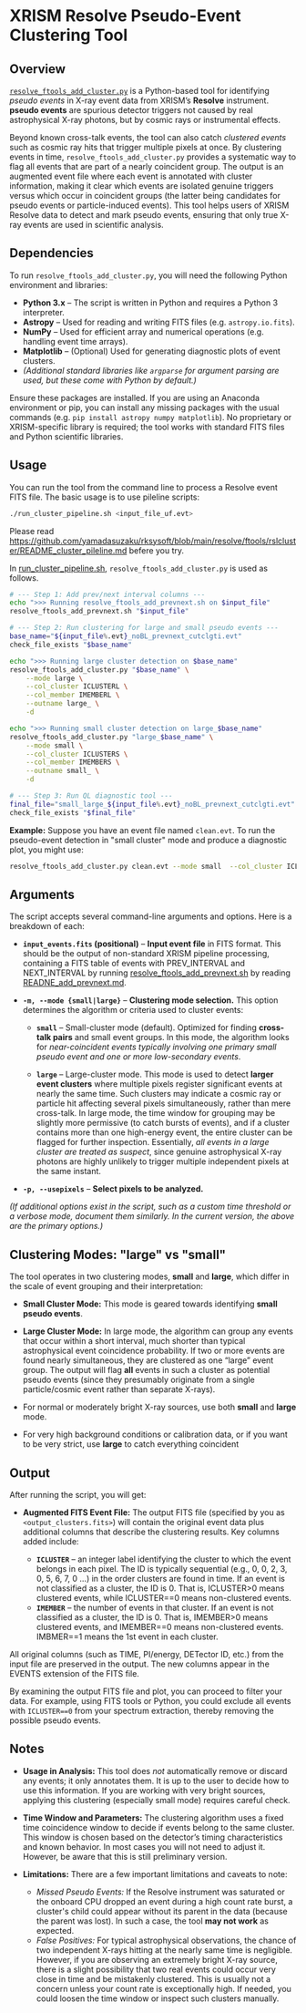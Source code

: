 # XRISM Resolve Pseudo-Event Clustering Tool

## Overview

[`resolve_ftools_add_cluster.py`](https://github.com/yamadasuzaku/rksysoft/blob/main/resolve/ftools/rslcluster/resolve_ftools_add_cluster.py) is a Python-based tool for identifying *pseudo events* in X-ray event data from XRISM’s **Resolve** instrument. **pseudo events** are spurious detector triggers not caused by real astrophysical X-ray photons, but by cosmic rays or instrumental effects. 

Beyond known cross-talk events, the tool can also catch *clustered events* such as cosmic ray hits that trigger multiple pixels at once. By clustering events in time, `resolve_ftools_add_cluster.py` provides a systematic way to flag all events that are part of a nearly coincident group. The output is an augmented event file where each event is annotated with cluster information, making it clear which events are isolated genuine triggers versus which occur in coincident groups (the latter being candidates for pseudo events or particle-induced events). This tool helps users of XRISM Resolve data to detect and mark pseudo events, ensuring that only true X-ray events are used in scientific analysis.

## Dependencies

To run `resolve_ftools_add_cluster.py`, you will need the following Python environment and libraries:

* **Python 3.x** – The script is written in Python and requires a Python 3 interpreter.
* **Astropy** – Used for reading and writing FITS files (e.g. `astropy.io.fits`).
* **NumPy** – Used for efficient array and numerical operations (e.g. handling event time arrays).
* **Matplotlib** – (Optional) Used for generating diagnostic plots of event clusters.
* *(Additional standard libraries like `argparse` for argument parsing are used, but these come with Python by default.)*

Ensure these packages are installed. If you are using an Anaconda environment or pip, you can install any missing packages with the usual commands (e.g. `pip install astropy numpy matplotlib`). No proprietary or XRISM-specific library is required; the tool works with standard FITS files and Python scientific libraries.

## Usage

You can run the tool from the command line to process a Resolve event FITS file. 
The basic usage is to use pileline scripts: 

```bash
./run_cluster_pipeline.sh <input_file_uf.evt>
```

Please read https://github.com/yamadasuzaku/rksysoft/blob/main/resolve/ftools/rslcluster/README_cluster_pileline.md befere you try.   


In [run_cluster_pipeline.sh](https://github.com/yamadasuzaku/rksysoft/blob/main/resolve/ftools/rslcluster/resolve_ftools_cluster_pileline.sh), `resolve_ftools_add_cluster.py` 
 is used as follows. 

```bash:run_cluster_pipeline.sh
# --- Step 1: Add prev/next interval columns ---
echo ">>> Running resolve_ftools_add_prevnext.sh on $input_file"
resolve_ftools_add_prevnext.sh "$input_file"

# --- Step 2: Run clustering for large and small pseudo events ---
base_name="${input_file%.evt}_noBL_prevnext_cutclgti.evt"
check_file_exists "$base_name"

echo ">>> Running large cluster detection on $base_name"
resolve_ftools_add_cluster.py "$base_name" \
    --mode large \
    --col_cluster ICLUSTERL \
    --col_member IMEMBERL \
    --outname large_ \
    -d

echo ">>> Running small cluster detection on large_$base_name"
resolve_ftools_add_cluster.py "large_$base_name" \
    --mode small \
    --col_cluster ICLUSTERS \
    --col_member IMEMBERS \
    --outname small_ \
    -d

# --- Step 3: Run QL diagnostic tool ---
final_file="small_large_${input_file%.evt}_noBL_prevnext_cutclgti.evt"
check_file_exists "$final_file"
```

**Example:** Suppose you have an event file named `clean.evt`. To run the pseudo-event detection in "small cluster" mode and produce a diagnostic plot, you might use:

```bash
resolve_ftools_add_cluster.py clean.evt --mode small  --col_cluster ICLUSTERS --col_member IMEMBERS --outname small_ -d
```

## Arguments

The script accepts several command-line arguments and options. Here is a breakdown of each:

* **`input_events.fits` (positional)** – **Input event file** in FITS format. This should be the output of non-standard XRISM pipeline processing, containing a FITS table of events with PREV_INTERVAL and NEXT_INTERVAL by running [resolve_ftools_add_prevnext.sh](https://github.com/yamadasuzaku/rksysoft/blob/main/resolve/ftools/resolve_ftools_add_prevnext.sh) by reading [READNE_add_prevnext.md](https://github.com/yamadasuzaku/rksysoft/blob/main/resolve/ftools/rslcluster/README_add_prevnext.md). 

* **`-m, --mode {small|large}`** – **Clustering mode selection.** This option determines the algorithm or criteria used to cluster events:

  * **`small`** – Small-cluster mode (default). Optimized for finding **cross-talk pairs** and small event groups. In this mode, the algorithm looks for *near-coincident events typically involving one primary small pseudo event and one or more low-secondary events*. 

  * **`large`** – Large-cluster mode. This mode is used to detect **larger event clusters** where multiple pixels register significant events at nearly the same time. Such clusters may indicate a cosmic ray or particle hit affecting several pixels simultaneously, rather than mere cross-talk. In large mode, the time window for grouping may be slightly more permissive (to catch bursts of events), and if a cluster contains more than one high-energy event, the entire cluster can be flagged for further inspection. Essentially, *all events in a large cluster are treated as suspect*, since genuine astrophysical X-ray photons are highly unlikely to trigger multiple independent pixels at the same instant.

* **`-p, --usepixels`** – **Select pixels to be analyzed.** 

*(If additional options exist in the script, such as a custom time threshold or a verbose mode, document them similarly. In the current version, the above are the primary options.)*

## Clustering Modes: "large" vs "small"

The tool operates in two clustering modes, **small** and **large**, which differ in the scale of event grouping and their interpretation:

* **Small Cluster Mode:** This mode is geared towards identifying **small pseudo events**. 

* **Large Cluster Mode:** In large mode, the algorithm can group any events that occur within a short interval, much shorter than typical astrophysical event coincidence probability. If two or more events are found nearly simultaneous, they are clustered as one “large” event group. The output will flag **all** events in such a cluster as potential pseudo events (since they presumably originate from a single particle/cosmic event rather than separate X-rays). 

* For normal or moderately bright X-ray sources, use both **small** and **large** mode.

* For very high background conditions or calibration data, or if you want to be very strict, use **large** to catch everything coincident

## Output

After running the script, you will get:

* **Augmented FITS Event File:** The output FITS file (specified by you as `<output_clusters.fits>`) will contain the original event data plus additional columns that describe the clustering results. Key columns added include:

  * **`ICLUSTER`** – an integer label identifying the cluster to which the event belongs in each pixel. The ID is typically sequential (e.g., 0, 0, 2, 3, 0, 5, 6, 7, 0 ...) in the order clusters are found in time. If an event is not classified as a cluster, the ID is 0. That is, ICLUSTER>0 means clustered events, while ICLUSTER==0 means non-clustered events. 
  * **`IMEMBER`** – the number of events in that cluster. If an event is not classified as a cluster, the ID is 0. That is, IMEMBER>0 means clustered events, and IMEMBER==0 means non-clustered events. IMBMER==1 means the 1st event in each cluster. 

All original columns (such as TIME, PI/energy, DETector ID, etc.) from the input file are preserved in the output. The new columns appear in the EVENTS extension of the FITS file. 

By examining the output FITS file and plot, you can proceed to filter your data. For example, using FITS tools or Python, you could exclude all events with `ICLUSTER==0` from your spectrum extraction, thereby removing the possible pseudo events. 

## Notes

* **Usage in Analysis:** This tool does *not* automatically remove or discard any events; it only annotates them. It is up to the user to decide how to use this information. If you are working with very bright sources, applying this clustering (especially small mode) requires careful check. 

* **Time Window and Parameters:** The clustering algorithm uses a fixed time coincidence window to decide if events belong to the same cluster. This window is chosen based on the detector’s timing characteristics and known behavior. In most cases you will not need to adjust it. However, be aware that this is still preliminary version. 

* **Limitations:** There are a few important limitations and caveats to note:

  * *Missed Pseudo Events:* If the Resolve instrument was saturated or the onboard CPU dropped an event during a high count rate burst, a cluster's child could appear without its parent in the data (because the parent was lost). In such a case, the tool **may not work** as expected. 
  * *False Positives:* For typical astrophysical observations, the chance of two independent X-rays hitting at the nearly same time is negligible. However, if you are observing an extremely bright X-ray source, there is a slight possibility that two real events could occur very close in time and be mistakenly clustered. This is usually not a concern unless your count rate is exceptionally high. If needed, you could loosen the time window or inspect such clusters manually.
